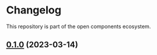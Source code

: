 # Changelog

This repository is part of the open components ecosystem.

## [0.1.0](https://github.com/texttree/v-cana/compare/v0.10.0...v0.1.0) (2023-03-14)
